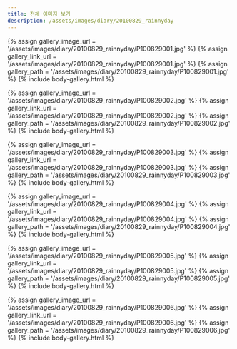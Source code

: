 ```yaml
---
title: 전체 이미지 보기
description: /assets/images/diary/20100829_rainnyday
---
```




{% assign gallery_image_url = '/assets/images/diary/20100829_rainnyday/P100829001.jpg' %}
{% assign gallery_link_url = '/assets/images/diary/20100829_rainnyday/P100829001.jpg' %}
{% assign gallery_path = '/assets/images/diary/20100829_rainnyday/P100829001.jpg' %}
{% include body-gallery.html %}

{% assign gallery_image_url = '/assets/images/diary/20100829_rainnyday/P100829002.jpg' %}
{% assign gallery_link_url = '/assets/images/diary/20100829_rainnyday/P100829002.jpg' %}
{% assign gallery_path = '/assets/images/diary/20100829_rainnyday/P100829002.jpg' %}
{% include body-gallery.html %}

{% assign gallery_image_url = '/assets/images/diary/20100829_rainnyday/P100829003.jpg' %}
{% assign gallery_link_url = '/assets/images/diary/20100829_rainnyday/P100829003.jpg' %}
{% assign gallery_path = '/assets/images/diary/20100829_rainnyday/P100829003.jpg' %}
{% include body-gallery.html %}

{% assign gallery_image_url = '/assets/images/diary/20100829_rainnyday/P100829004.jpg' %}
{% assign gallery_link_url = '/assets/images/diary/20100829_rainnyday/P100829004.jpg' %}
{% assign gallery_path = '/assets/images/diary/20100829_rainnyday/P100829004.jpg' %}
{% include body-gallery.html %}

{% assign gallery_image_url = '/assets/images/diary/20100829_rainnyday/P100829005.jpg' %}
{% assign gallery_link_url = '/assets/images/diary/20100829_rainnyday/P100829005.jpg' %}
{% assign gallery_path = '/assets/images/diary/20100829_rainnyday/P100829005.jpg' %}
{% include body-gallery.html %}

{% assign gallery_image_url = '/assets/images/diary/20100829_rainnyday/P100829006.jpg' %}
{% assign gallery_link_url = '/assets/images/diary/20100829_rainnyday/P100829006.jpg' %}
{% assign gallery_path = '/assets/images/diary/20100829_rainnyday/P100829006.jpg' %}
{% include body-gallery.html %}
